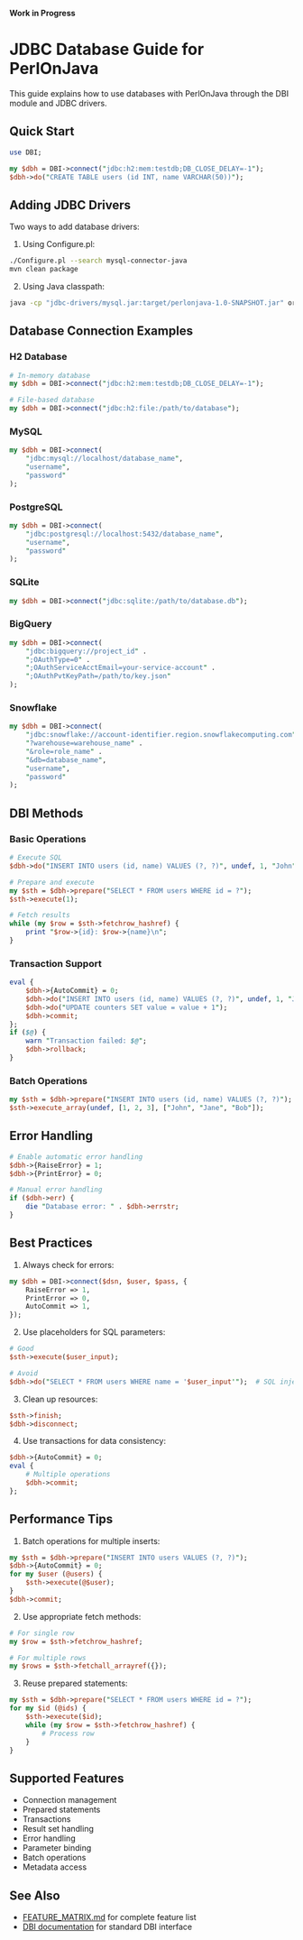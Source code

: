 **Work in Progress**

# JDBC Database Guide for PerlOnJava

This guide explains how to use databases with PerlOnJava through the DBI module and JDBC drivers.

## Quick Start

```perl
use DBI;

my $dbh = DBI->connect("jdbc:h2:mem:testdb;DB_CLOSE_DELAY=-1");
$dbh->do("CREATE TABLE users (id INT, name VARCHAR(50))");
```

## Adding JDBC Drivers

Two ways to add database drivers:

1. Using Configure.pl:
```bash
./Configure.pl --search mysql-connector-java
mvn clean package
```

2. Using Java classpath:
```bash
java -cp "jdbc-drivers/mysql.jar:target/perlonjava-1.0-SNAPSHOT.jar" org.perlonjava.Main script.pl
```

## Database Connection Examples

### H2 Database
```perl
# In-memory database
my $dbh = DBI->connect("jdbc:h2:mem:testdb;DB_CLOSE_DELAY=-1");

# File-based database
my $dbh = DBI->connect("jdbc:h2:file:/path/to/database");
```

### MySQL
```perl
my $dbh = DBI->connect(
    "jdbc:mysql://localhost/database_name",
    "username",
    "password"
);
```

### PostgreSQL
```perl
my $dbh = DBI->connect(
    "jdbc:postgresql://localhost:5432/database_name",
    "username",
    "password"
);
```

### SQLite
```perl
my $dbh = DBI->connect("jdbc:sqlite:/path/to/database.db");
```

### BigQuery
```perl
my $dbh = DBI->connect(
    "jdbc:bigquery://project_id" .
    ";OAuthType=0" .
    ";OAuthServiceAcctEmail=your-service-account" .
    ";OAuthPvtKeyPath=/path/to/key.json"
);
```

### Snowflake
```perl
my $dbh = DBI->connect(
    "jdbc:snowflake://account-identifier.region.snowflakecomputing.com" .
    "?warehouse=warehouse_name" .
    "&role=role_name" .
    "&db=database_name",
    "username",
    "password"
);
```

## DBI Methods

### Basic Operations
```perl
# Execute SQL
$dbh->do("INSERT INTO users (id, name) VALUES (?, ?)", undef, 1, "John");

# Prepare and execute
my $sth = $dbh->prepare("SELECT * FROM users WHERE id = ?");
$sth->execute(1);

# Fetch results
while (my $row = $sth->fetchrow_hashref) {
    print "$row->{id}: $row->{name}\n";
}
```

### Transaction Support
```perl
eval {
    $dbh->{AutoCommit} = 0;
    $dbh->do("INSERT INTO users (id, name) VALUES (?, ?)", undef, 1, "John");
    $dbh->do("UPDATE counters SET value = value + 1");
    $dbh->commit;
};
if ($@) {
    warn "Transaction failed: $@";
    $dbh->rollback;
}
```

### Batch Operations
```perl
my $sth = $dbh->prepare("INSERT INTO users (id, name) VALUES (?, ?)");
$sth->execute_array(undef, [1, 2, 3], ["John", "Jane", "Bob"]);
```

## Error Handling

```perl
# Enable automatic error handling
$dbh->{RaiseError} = 1;
$dbh->{PrintError} = 0;

# Manual error handling
if ($dbh->err) {
    die "Database error: " . $dbh->errstr;
}
```

## Best Practices

1. Always check for errors:
```perl
my $dbh = DBI->connect($dsn, $user, $pass, {
    RaiseError => 1,
    PrintError => 0,
    AutoCommit => 1,
});
```

2. Use placeholders for SQL parameters:
```perl
# Good
$sth->execute($user_input);

# Avoid
$dbh->do("SELECT * FROM users WHERE name = '$user_input'");  # SQL injection risk
```

3. Clean up resources:
```perl
$sth->finish;
$dbh->disconnect;
```

4. Use transactions for data consistency:
```perl
$dbh->{AutoCommit} = 0;
eval {
    # Multiple operations
    $dbh->commit;
};
```

## Performance Tips

1. Batch operations for multiple inserts:
```perl
my $sth = $dbh->prepare("INSERT INTO users VALUES (?, ?)");
$dbh->{AutoCommit} = 0;
for my $user (@users) {
    $sth->execute(@$user);
}
$dbh->commit;
```

2. Use appropriate fetch methods:
```perl
# For single row
my $row = $sth->fetchrow_hashref;

# For multiple rows
my $rows = $sth->fetchall_arrayref({});
```

3. Reuse prepared statements:
```perl
my $sth = $dbh->prepare("SELECT * FROM users WHERE id = ?");
for my $id (@ids) {
    $sth->execute($id);
    while (my $row = $sth->fetchrow_hashref) {
        # Process row
    }
}
```

## Supported Features

- Connection management
- Prepared statements
- Transactions
- Result set handling
- Error handling
- Parameter binding
- Batch operations
- Metadata access

## See Also

- [FEATURE_MATRIX.md](../FEATURE_MATRIX.md) for complete feature list
- [DBI documentation](https://metacpan.org/pod/DBI) for standard DBI interface


